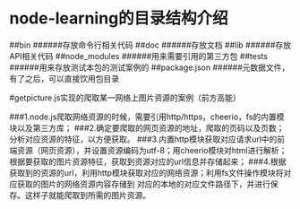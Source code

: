 # node-learning的目录结构介绍
##bin
######存放命令行相关代码
##doc
######存放文档
##lib
######存放API相关代码
##node_modules
######用来需要引用的第三方包
##tests
######用来存放测试本包的测试案例的
##package.json
######元数据文件，有了之后，可以直接饮用包目录

#getpicture.js实现的爬取某一网络上图片资源的案例（前方高能）

###1.node.js爬取网络资源的时候，需要引用http/https，cheerio，fs的内置模块以及第三方库；
###2.确定要爬取的网页资源的地址，爬取的页码以及页数；分析对应资源的特征，以方便获取。
###3.内置http模块获取对应请求url中的前端资源（网页资源），并设置资源编码为utf-8；用cheerio模块对html进行解析；
根据要获取的图片资源特征，获取到资源对应的url信息并存储起来；
###4.根据获取到的资源的url，利用http模块获取对应的网络资源；利用fs文件操作模块将对应获取的图片的网络资源内容存储到
对应的本地的对应文件路径下，并进行保存。这样子就能爬取到所需的图片资源。
